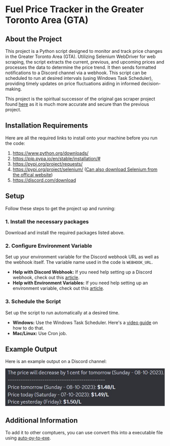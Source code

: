 # Fuel Price Tracker in the Greater Toronto Area (GTA)

## About the Project

This project is a Python script designed to monitor and track price changes in the Greater Toronto Area (GTA). Utilizing Selenium WebDriver for web scraping, the script extracts the current, previous, and upcoming prices and processes the data to determine the price trend. It then sends formatted notifications to a Discord channel via a webhook. This script can be scheduled to run at desired intervals (using Windows Task Scheduler), providing timely updates on price fluctuations aiding in informed decision-making.

This project is the spiritual successor of the original gas scraper project found [here](https://github.com/JacYuan1/Gas-Price-Scraper-Project) as it is much more accurate and secure than the previous project.

## Installation Requirements

Here are all the required links to install onto your machine before you run the code:

1. https://www.python.org/downloads/
2. https://pip.pypa.io/en/stable/installation/#
3. https://pypi.org/project/requests/
4. https://pypi.org/project/selenium/ ([Can also download Selenium from the offical website](https://www.selenium.dev/documentation/webdriver/))
5. https://discord.com/download

## Setup

Follow these steps to get the project up and running:

### 1. Install the necessary packages
   Download and install the required packages listed above.

### 2. Configure Environment Variable
   Set up your environment variable for the Discord webhook URL as well as the webhook itself. The variable name used in the code is `WEBHOOK_URL`.
   - **Help with Discord Webhook:** If you need help setting up a Discord webhook, check out this [article](https://support.discord.com/hc/en-us/articles/228383668-Intro-to-Webhooks).
   - **Help with Environment Variables:** If you need help setting up an environment variable, check out this [article](https://www3.ntu.edu.sg/home/ehchua/programming/howto/Environment_Variables.html).

### 3. Schedule the Script
   Set up the script to run automatically at a desired time.
   - **Windows:** Use the Windows Task Scheduler. Here's a [video guide](https://www.youtube.com/watch?v=ic4lUiDTbVI) on how to do that.
   - **Mac/Linux:** Use Cron job.

## Example Output

Here is an example output on a Discord channel:

![ex_image](example_output.jpg)

## Additional Information

To add it to other comptuers, you can use convert this into a executable file using [auto-py-to-exe](https://github.com/brentvollebregt/auto-py-to-exe).
